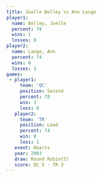 ```yaml
---
title: Joelle Belley vs Ann Lange
player1:              
  name: Belley, Joelle
  percent: 78         
  wins: 1             
  losses: 0           
player2:              
  name: Lange, Ann    
  percent: 74         
  wins: 0             
  losses: 1           
games:
 - player1:          
     team: 'QC'      
     position: Second
     percent: 78     
     win: 1          
     loss: 0         
   player2:        
     team: 'TR'    
     position: Lead
     percent: 74   
     win: 0        
     loss: 1       
   event: Hearts       
   year: 2003          
   draw: Round Robin(5)
   score: QC 5 - TR 3  
---
```

